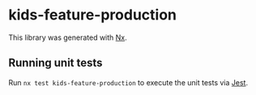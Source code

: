 # kids-feature-production

This library was generated with [Nx](https://nx.dev).

## Running unit tests

Run `nx test kids-feature-production` to execute the unit tests via [Jest](https://jestjs.io).
